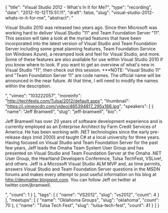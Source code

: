 {
  "title": "Visual Studio 2012 - What's In It for Me?",
  "type": "recording",
  "date": "2012-10-12T15:51:11",
  "draft": false,
  "slug": "visual-studio-2012-whats-in-it-for-me",
  "abstract": "<p>Visual Studio 2010 was released two years ago. Since then Microsoft was working hard to deliver Visual Studio \"11\" and Team Foundation Server \"11\". This session will take a look at the myriad features that have been incorporated into the latest version of Visual Studio and Team Foundation Server including some great planning features, Team Foundation Service (on Windows Azure), a revamped look and feel for Visual Studio, and more. Some of these features are also available for use within Visual Studio 2010 if you know where to look. If you want to get an overview of what's new in Visual Studio \"11\", then check out this session. ***NOTE: \"Visual Studio 11\" and \"Team Foundation Server 11\" are code names. The official name will be announced in the near future. At that time, I will need to modify the names within the description. </p>",
  "vimeo": "103222057",
  "moreinfo": "http://techfests.com/Tulsa/2012/default.aspx",
  "thumbnail": "https://i.vimeocdn.com/video/485394817_295x166.jpg",
  "speakers": [
    {
      "name": "Jeff Bramwell",
      "slug": "jeff-bramwell",
      "bio": "<p>Jeff Bramwell has over 20 years of software development experience and is currently employed as an Enterprise Architect by Farm Credit Services of America. He has been working with .NET technologies since the early pre-release days (mid 2000) and taught C# at a local university for three years. Having focused on Visual Studio and Team Foundation Server for the past few years, Jeff leads the Omaha Team System User Group and has presented on Visual Studio and Team Foundation Server at the Omaha .NET User Group, the Heartland Developers Conference, Tulsa TechFest, VSLive!, and others. Jeff is a Microsoft Visual Studio ALM MVP and, as time permits, answers Visual Studio and Team Foundation Server questions in the MSDN forums and makes every attempt to post useful information on his blog at http://devmatter.blogspot.com. You can follow Jeff on twitter at twitter.com/jbramwell.</p>",
      "count": 1
    }
  ],
  "tags": [
    {
      "name": "VS2012",
      "slug": "vs2012",
      "count": 4
    }
  ],
  "meetups": [
    {
      "name": "Oklahoma Groups",
      "slug": "oklahoma",
      "count": 70
    },
    {
      "name": "Tulsa Tech Fest",
      "slug": "tulsa-tech-fest",
      "count": 41
    }
  ]
}